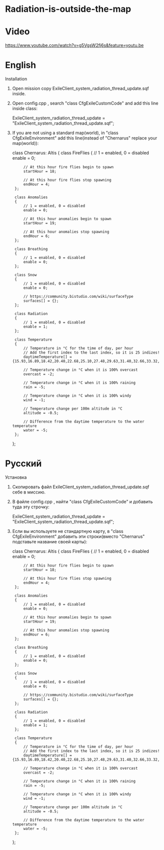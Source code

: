# Radiation-is-outside-the-map

# Video

https://www.youtube.com/watch?v=g5VgsW2fj6s&feature=youtu.be

# English

Installation

1) Open mission copy ExileClient_system_radiation_thread_update.sqf inside.

2) Open config.cpp , search "class CfgExileCustomCode" and add this line inside class:

	ExileClient_system_radiation_thread_update = "ExileClient_system_radiation_thread_update.sqf";

3) If you are not using a standard map(world), in "class CfgExileEnvironment" add this line(instead of "Chernarus" replace your map(world)):

	class Chernarus: Altis { 
		class FireFlies
		{
			// 1 = enabled, 0 = disabled
			enable = 0;

			// At this hour fire flies begin to spawn
			startHour = 18;

			// At this hour fire flies stop spawning
			endHour = 4;
		};

		class Anomalies
		{
			// 1 = enabled, 0 = disabled
			enable = 0;

			// At this hour anomalies begin to spawn
			startHour = 19;

			// At this hour anomalies stop spawning
			endHour = 6;
		};

		class Breathing
		{
			// 1 = enabled, 0 = disabled
			enable = 0;
		};

		class Snow
		{
			// 1 = enabled, 0 = disabled
			enable = 0;

			// https://community.bistudio.com/wiki/surfaceType
			surfaces[] = {};
		};

		class Radiation 
		{
			// 1 = enabled, 0 = disabled
			enable = 1;
		};

		class Temperature
		{
			// Temperature in °C for the time of day, per hour
			// Add the first index to the last index, so it is 25 indizes!
			daytimeTemperature[] = {15.93,16.89,18.42,20.40,22.68,25.10,27.48,29.63,31.40,32.66,33.32,33.80,33.80,33.32,32.66,31.40,29.63,27.48,25.10,22.68,20.40,18.42,16.89,15.93,15.93};
		
			// Temperature change in °C when it is 100% overcast
			overcast = -2;

			// Temperature change in °C when it is 100% raining
			rain = -5;

			// Temperature change in °C when it is 100% windy
			wind = -1;

			// Temperature change per 100m altitude in °C
			altitude = -0.5;

			// Difference from the daytime temperature to the water temperature
			water = -5;
		};
	};
  
# Русский

Установка

1) Скопировать файл ExileClient_system_radiation_thread_update.sqf себе в миссию.

2) В файле config.cpp , найти "class CfgExileCustomCode" и добавить туда эту строчку:

	ExileClient_system_radiation_thread_update = "ExileClient_system_radiation_thread_update.sqf";

3) Если вы используете не стандартную карту, в "class CfgExileEnvironment" добавить эти строки(вместо "Chernarus" подставьте название своей карты):

	class Chernarus: Altis { 
		class FireFlies
		{
			// 1 = enabled, 0 = disabled
			enable = 0;

			// At this hour fire flies begin to spawn
			startHour = 18;

			// At this hour fire flies stop spawning
			endHour = 4;
		};

		class Anomalies
		{
			// 1 = enabled, 0 = disabled
			enable = 0;

			// At this hour anomalies begin to spawn
			startHour = 19;

			// At this hour anomalies stop spawning
			endHour = 6;
		};

		class Breathing
		{
			// 1 = enabled, 0 = disabled
			enable = 0;
		};

		class Snow
		{
			// 1 = enabled, 0 = disabled
			enable = 0;

			// https://community.bistudio.com/wiki/surfaceType
			surfaces[] = {};
		};

		class Radiation 
		{
			// 1 = enabled, 0 = disabled
			enable = 1;
		};

		class Temperature
		{
			// Temperature in °C for the time of day, per hour
			// Add the first index to the last index, so it is 25 indizes!
			daytimeTemperature[] = {15.93,16.89,18.42,20.40,22.68,25.10,27.48,29.63,31.40,32.66,33.32,33.80,33.80,33.32,32.66,31.40,29.63,27.48,25.10,22.68,20.40,18.42,16.89,15.93,15.93};
		
			// Temperature change in °C when it is 100% overcast
			overcast = -2;

			// Temperature change in °C when it is 100% raining
			rain = -5;

			// Temperature change in °C when it is 100% windy
			wind = -1;

			// Temperature change per 100m altitude in °C
			altitude = -0.5;

			// Difference from the daytime temperature to the water temperature
			water = -5;
		};
	};
  
